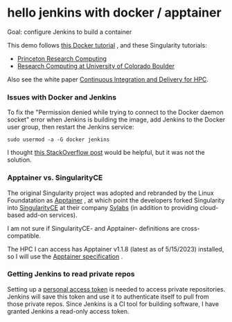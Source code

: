 # hello jenkins with docker / apptainer

Goal: configure Jenkins to build a container

This demo follows 
[this Docker tutorial](https://tutorials.releaseworksacademy.com/learn/building-your-first-docker-image-with-jenkins-2-guide-for-developers)
, and these Singularity tutorials:

- [Princeton Research Computing](https://researchcomputing.princeton.edu/support/knowledge-base/singularity#build)
- [Research Computing at University of Colorado Boulder](https://curc.readthedocs.io/en/latest/software/Containerizationon.html)

Also see the white paper [Continuous Integration and Delivery for HPC](https://doi.org/10.1145/3219104.3219147).

### Issues with Docker and Jenkins

To fix the "Permission denied while trying to connect to the Docker daemon 
socket" error when Jenkins is building the image, add Jenkins to the Docker
user group, then restart the Jenkins service:

```
sudo usermod -a -G docker jenkins
```

I thought 
[this StackOverflow post](https://stackoverflow.com/questions/36781372/docker-using-gosu-vs-user)
would be helpful, but it was not the solution.

### Apptainer vs. SingularityCE

The original Singularity project was adopted and rebranded by the Linux Foundatation as
[Apptainer](https://github.com/apptainer/apptainer)
, at which point the developers forked Singularity into 
[SingularityCE](https://github.com/sylabs/singularity)
at their company
[Sylabs](https://sylabs.io/singularity/)
(in addition to providing cloud-based add-on services).

I am not sure if SingularityCE- and Apptainer- definitions are cross-compatible.

The HPC I can access has Apptainer v1.1.8 (latest as of 5/15/2023) installed,
so I will use the 
[Apptainer specification](https://apptainer.org/docs/user/latest/definition_files.html)
.

### Getting Jenkins to read private repos

Setting up a
[personal access token](https://docs.github.com/en/authentication/keeping-your-account-and-data-secure/creating-a-personal-access-token)
is needed to access private repositories. Jenkins will save this token and use it to
authenticate itself to pull from those private repos. Since Jenkins is a CI tool for
building software, I have granted Jenkins a read-only access token.
